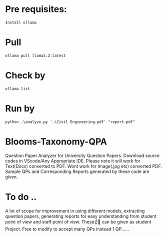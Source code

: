# Pre requisites:
    Install ollama
# Pull 
    ollama pull llama3.2:latest
# Check by 
    ollama list    
# Run by 
    python .\analyze.py '.\Civil Engineering.pdf' "report-pdf"
# Blooms-Taxonomy-QPA
Question Paper Analyzer for University Question Papers. Download source codes in VScode/Any Appropriate IDE.
Please note it will work for Text(Docx)  converted to PDF. Wont work for Image(.jpg etc) converted PDF.
Sample QPs and Corresponding Reports generated by these code are given.
# To do .. 
A lot of scope for improvement in using different models, extracting question papers, generating reports 
for easy understanding from student point of view and staff point of view.  These☝️🎈 can be given as student Project.
Free to modify to accept many QPs instead 1 QP......

